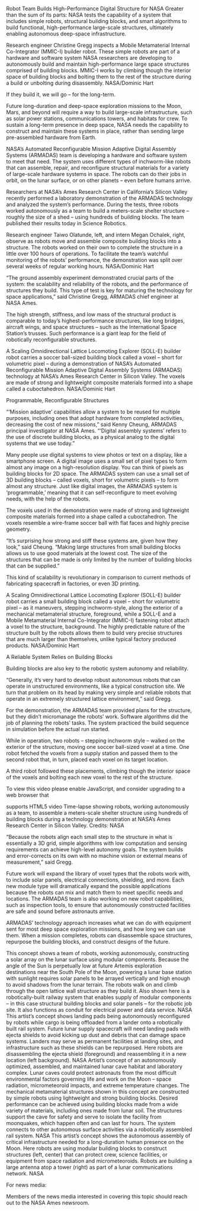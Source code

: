 Robot Team Builds High-Performance Digital Structure for NASA 
 Greater than the sum of its parts: NASA tests the capability of a system that includes simple robots, structural building blocks, and smart algorithms to build functional, high-performance large-scale structures, ultimately enabling autonomous deep-space infrastructure.

Research engineer Christine Gregg inspects a Mobile Metamaterial Internal Co-Integrator (MMIC-I) builder robot. These simple robots are part of a hardware and software system NASA researchers are developing to autonomously build and maintain high-performance large space structures comprised of building blocks. MMIC-I works by climbing though the interior space of building blocks and bolting them to the rest of the structure during a build or unbolting during disassembly. NASA/Dominic Hart

If they build it, we will go – for the long-term.

Future long-duration and deep-space exploration missions to the Moon, Mars, and beyond will require a way to build large-scale infrastructure, such as solar power stations, communications towers, and habitats for crew. To sustain a long-term presence in deep space, NASA needs the capability to construct and maintain these systems in place, rather than sending large pre-assembled hardware from Earth.

NASA’s Automated Reconfigurable Mission Adaptive Digital Assembly Systems (ARMADAS) team is developing a hardware and software system to meet that need. The system uses different types of inchworm-like robots that can assemble, repair, and reconfigure structural materials for a variety of large-scale hardware systems in space. The robots can do their jobs in orbit, on the lunar surface, or on other planets – even before humans arrive.

Researchers at NASA’s Ames Research Center in California’s Silicon Valley recently performed a laboratory demonstration of the ARMADAS technology and analyzed the system’s performance. During the tests, three robots worked autonomously as a team to build a meters-scale shelter structure – roughly the size of a shed – using hundreds of building blocks. The team published their results today in Science Robotics.

Research engineer Taiwo Olatunde, left, and intern Megan Ochalek, right, observe as robots move and assemble composite building blocks into a structure. The robots worked on their own to complete the structure in a little over 100 hours of operations. To facilitate the team’s watchful monitoring of the robots’ performance, the demonstration was split over several weeks of regular working hours. NASA/Dominic Hart

“The ground assembly experiment demonstrated crucial parts of the system: the scalability and reliability of the robots, and the performance of structures they build. This type of test is key for maturing the technology for space applications,” said Christine Gregg, ARMADAS chief engineer at NASA Ames.

The high strength, stiffness, and low mass of the structural product is comparable to today’s highest-performance structures, like long bridges, aircraft wings, and space structures – such as the International Space Station’s trusses. Such performance is a giant leap for the field of robotically reconfigurable structures.

A Scaling Omnidirectional Lattice Locomoting Explorer (SOLL-E) builder robot carries a soccer ball-sized building block called a voxel – short for volumetric pixel – during a demonstration of NASA’s Automated Reconfigurable Mission Adaptive Digital Assembly Systems (ARMADAS) technology at NASA’s Ames Research Center in Silicon Valley. The voxels are made of strong and lightweight composite materials formed into a shape called a cuboctahedron. NASA/Dominic Hart

Programmable, Reconfigurable Structures

“‘Mission adaptive’ capabilities allow a system to be reused for multiple purposes, including ones that adopt hardware from completed activities, decreasing the cost of new missions,” said Kenny Cheung, ARMADAS principal investigator at NASA Ames. “‘Digital assembly systems’ refers to the use of discrete building blocks, as a physical analog to the digital systems that we use today.”

Many people use digital systems to view photos or text on a display, like a smartphone screen. A digital image uses a small set of pixel types to form almost any image on a high-resolution display. You can think of pixels as building blocks for 2D space. The ARMADAS system can use a small set of 3D building blocks – called voxels, short for volumetric pixels – to form almost any structure. Just like digital images, the ARMADAS system is ‘programmable,’ meaning that it can self-reconfigure to meet evolving needs, with the help of the robots.

The voxels used in the demonstration were made of strong and lightweight composite materials formed into a shape called a cuboctahedron. The voxels resemble a wire-frame soccer ball with flat faces and highly precise geometry.

“It’s surprising how strong and stiff these systems are, given how they look,” said Cheung. “Making large structures from small building blocks allows us to use good materials at the lowest cost. The size of the structures that can be made is only limited by the number of building blocks that can be supplied.”

This kind of scalability is revolutionary in comparison to current methods of fabricating spacecraft in factories, or even 3D printing.

A Scaling Omnidirectional Lattice Locomoting Explorer (SOLL-E) builder robot carries a small building block called a voxel – short for volumetric pixel – as it maneuvers, stepping inchworm-style, along the exterior of a mechanical metamaterial structure, foreground, while a SOLL-E and a Mobile Metamaterial Internal Co-Integrator (MMIC-I) fastening robot attach a voxel to the structure, background. The highly predictable nature of the structure built by the robots allows them to build very precise structures that are much larger than themselves, unlike typical factory produced products. NASA/Dominic Hart

A Reliable System Relies on Building Blocks

Building blocks are also key to the robotic system autonomy and reliability.

“Generally, it’s very hard to develop robust autonomous robots that can operate in unstructured environments, like a typical construction site. We turn that problem on its head by making very simple and reliable robots that operate in an extremely structured lattice environment,” said Gregg.

For the demonstration, the ARMADAS team provided plans for the structure, but they didn’t micromanage the robots’ work. Software algorithms did the job of planning the robots’ tasks. The system practiced the build sequence in simulation before the actual run started.

While in operation, two robots – stepping inchworm style – walked on the exterior of the structure, moving one soccer ball-sized voxel at a time. One robot fetched the voxels from a supply station and passed them to the second robot that, in turn, placed each voxel on its target location.

A third robot followed these placements, climbing though the interior space of the voxels and bolting each new voxel to the rest of the structure.

To view this video please enable JavaScript, and consider upgrading to a web browser that

supports HTML5 video Time-lapse showing robots, working autonomously as a team, to assemble a meters-scale shelter structure using hundreds of building blocks during a technology demonstration at NASA’s Ames Research Center in Silicon Valley. Credits: NASA

“Because the robots align each small step to the structure in what is essentially a 3D grid, simple algorithms with low computation and sensing requirements can achieve high-level autonomy goals. The system builds and error-corrects on its own with no machine vision or external means of measurement,” said Gregg.

Future work will expand the library of voxel types that the robots work with, to include solar panels, electrical connections, shielding, and more. Each new module type will dramatically expand the possible applications because the robots can mix and match them to meet specific needs and locations. The ARMADAS team is also working on new robot capabilities, such as inspection tools, to ensure that autonomously constructed facilities are safe and sound before astronauts arrive.

ARMADAS’ technology approach increases what we can do with equipment sent for most deep space exploration missions, and how long we can use them. When a mission completes, robots can disassemble space structures, repurpose the building blocks, and construct designs of the future.

This concept shows a team of robots, working autonomously, constructing a solar array on the lunar surface using modular components. Because the angle of the Sun is perpetually low at future Artemis exploration destinations near the South Pole of the Moon, powering a lunar base station with sunlight requires solar panels to be arrayed vertically and high enough to avoid shadows from the lunar terrain. The robots walk on and climb through the open lattice wall structure as they build it. Also shown here is a robotically-built railway system that enables supply of modular components – in this case structural building blocks and solar panels – for the robotic job site. It also functions as conduit for electrical power and data service. NASA This artist’s concept shows landing pads being autonomously reconfigured by robots while cargo is being offloaded from a lander onto a robotically built rail system. Future lunar supply spacecraft will need landing pads with ejecta shields to avoid kicking up dust and debris that can damage space systems. Landers may serve as permanent facilities at landing sites, and infrastructure such as these shields can be repurposed. Here robots are disassembling the ejecta shield (foreground) and reassembling it in a new location (left background). NASA Artist’s concept of an autonomously optimized, assembled, and maintained lunar cave habitat and laboratory complex. Lunar caves could protect astronauts from the most difficult environmental factors governing life and work on the Moon – space radiation, micrometeoroid impacts, and extreme temperature changes. The mechanical metamaterial structures shown in this concept are constructed by simple robots using lightweight and strong building blocks. Desired performance can be achieved using building blocks made from a wide variety of materials, including ones made from lunar soil. The structures support the cave for safety and serve to isolate the facility from moonquakes, which happen often and can last for hours. The system connects to other autonomous surface activities via a robotically assembled rail system. NASA This artist’s concept shows the autonomous assembly of critical infrastructure needed for a long-duration human presence on the Moon. Here robots are using modular building blocks to construct structures (left, center) that can protect crew, science facilities, or equipment from space radiation and micrometeoroids. Robots are building a large antenna atop a tower (right) as part of a lunar communications network. NASA

For news media:

Members of the news media interested in covering this topic should reach out to the NASA Ames newsroom.